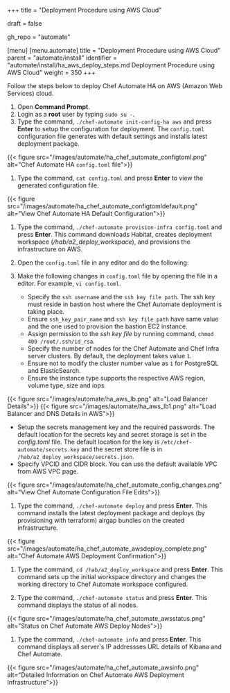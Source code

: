 +++
title = "Deployment Procedure using AWS Cloud"

draft = false

gh_repo = "automate"

[menu]
  [menu.automate]
    title = "Deployment Procedure using AWS Cloud"
    parent = "automate/install"
    identifier = "automate/install/ha_aws_deploy_steps.md Deployment Procedure using AWS Cloud"
    weight = 350
+++

Follow the steps below to deploy Chef Automate HA on AWS (Amazon Web Services) cloud.

1. Open **Command Prompt**.
1. Login as a **root** user by typing `sudo su -`.
1. Type the command, `./chef-automate init-config-ha aws` and press **Enter** to setup the configuration for deployment. The `config.toml` configuration file generates with default settings and installs latest deployment package.

<!-- Habitat is a package manager for the chef. A centralised place for all packages. -->

{{< figure src="/images/automate/ha_chef_automate_configtoml.png" alt="Chef Automate HA `config.toml` file">}}

1. Type the command, `cat config.toml` and press **Enter** to view the generated configuration file.

{{< figure src="/images/automate/ha_chef_automate_configtomldefault.png" alt="View Chef Automate HA Default Configuration">}}

1. Type the command, `./chef-automate provision-infra config.toml` and press **Enter**. This command downloads Habitat, creates deployment workspace (*/hab/a2_deploy_workspace*), and provisions the infrastructure on AWS.

1. Open the `config.toml` file in any editor and do the following:

1. Make the following changes in `config.toml` file by opening the file in a editor. For example, `vi config.toml`.

   - Specify the `ssh username` and the `ssh key file path`. The ssh key must reside in bastion host where the Chef Automate deployment is taking place.
   - Ensure `ssh_key_pair_name` and `ssh key file path` have same value and the one used to provision the bastion EC2 instance.
   - Assign permission to the *ssh key file* by running command, `chmod 400 /root/.ssh/id_rsa`.
   - Specify the number of nodes for the Chef Automate and Chef Infra server clusters. By default, the deployment takes value `1`.
   - Ensure not to modify the cluster number value as `1` for PostgreSQL and ElasticSearch.
   - Ensure the instance type supports the respective AWS region, volume type, size and iops.
   <!-- 1. List of IP address for the cluster - there are options for private and public ip's. in case of we don't have public-ip for the vm's we can use the private ip -->
   <!-- Add load balancer certificate details for automate and chef-server. Navigate to Create Load Balancer screen in AWS console and copy the required LB ARN and DNS details-->

  {{< figure src="/images/automate/ha_aws_lb.png" alt="Load Balancer Details">}}
  {{< figure src="/images/automate/ha_aws_lb1.png" alt="Load Balancer and DNS Details in AWS">}}

   - Setup the secrets management key and the required passwords. The default location for the secrets key and secret storage is set in the *config.toml* file. The default location for the key is `/etc/chef-automate/secrets.key` and the secret store file is in `/hab/a2_deploy_workspace/secrets.json`.
   - Specify VPCID and CIDR block. You can use the default available VPC from AWS VPC page.

{{< figure src="/images/automate/ha_chef_automate_config_changes.png" alt="View Chef Automate Configuration File Edits">}}

1. Type the command, `./chef-automate deploy` and press **Enter**. This command installs the latest deployment package and deploys (by provisioning with terraform) airgap bundles on the created infrastructure.

{{< figure src="/images/automate/ha_chef_automate_awsdeploy_complete.png" alt="Chef Automate AWS Deployment Confirmation">}}

1. Type the command, `cd /hab/a2_deploy_workspace` and press **Enter**. This command sets up the initial workspace directory and changes the working directory to Chef Automate workspace configured.

1. Type the command, `./chef-automate status` and press **Enter**. This command displays the status of all nodes.

{{< figure src="/images/automate/ha_chef_automate_awsstatus.png" alt="Status on Chef Automate AWS Deploy Nodes">}}

1. Type the command, `./chef-automate info` and press **Enter**. This command displays all server's IP addressses URL details of Kibana and Chef Automate.

{{< figure src="/images/automate/ha_chef_automate_awsinfo.png" alt="Detailed Information on Chef Automate AWS Deployment Infrastructure">}}
